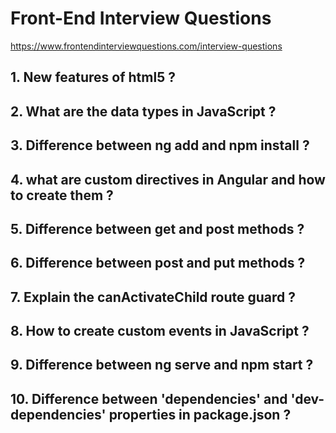 # Front-End Interview Questions

https://www.frontendinterviewquestions.com/interview-questions

## 1. New features of html5 ?

## 2. What are the data types in JavaScript ?

## 3. Difference between ng add and npm install ?

## 4. what are custom directives in Angular and how to create them ?

## 5. Difference between get and post methods ?

## 6. Difference between post and put methods ?

## 7. Explain the canActivateChild route guard ?

## 8. How to create custom events in JavaScript ?

## 9. Difference between ng serve and npm start ?

## 10. Difference between 'dependencies' and 'dev-dependencies' properties in package.json ?

